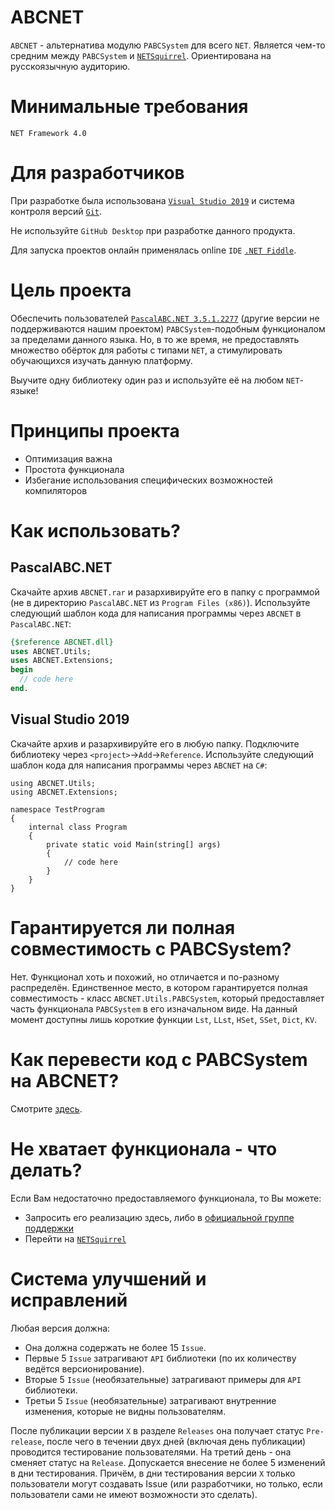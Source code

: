 # ABCNET

`ABCNET` - альтернатива модулю `PABCSystem` для всего `NET`. Является чем-то средним между `PABCSystem` и [`NETSquirrel`](https://github.com/NETMouse-projects/NETSquirrel). Ориентирована на русскоязычную аудиторию. 

# Минимальные требования
`NET Framework 4.0`

# Для разработчиков
При разработке была использована [`Visual Studio 2019`](https://visualstudio.microsoft.com/vs/) и система контроля версий [`Git`](https://git-scm.com/download).

Не используйте `GitHub Desktop` при разработке данного продукта.

Для запуска проектов онлайн применялась online `IDE` [`.NET Fiddle`](https://dotnetfiddle.net/).

# Цель проекта
Обеспечить пользователей [`PascalABC.NET 3.5.1.2277`](https://drive.google.com/open?id=1eHzHpHw7SYTCwefaxYPr4QbsB1bf6M41) (другие версии не поддерживаются нашим проектом) `PABCSystem`-подобным функционалом за пределами данного языка. Но, в то же время, не предоставлять множество обёрток для работы с типами `NET`, а стимулировать обучающихся изучать данную платформу.

Выучите одну библиотеку один раз и используйте её на любом `NET`-языке!

# Принципы проекта
- Оптимизация важна
- Простота функционала
- Избегание использования специфических возможностей компиляторов

# Как использовать?
## PascalABC.NET
Скачайте архив `ABCNET.rar` и разархивируйте его в папку с программой (не в директорию `PascalABC.NET` из `Program Files (x86)`). Используйте следующий шаблон кода для написания программы через `ABCNET` в `PascalABC.NET`:
```pascal
{$reference ABCNET.dll}
uses ABCNET.Utils;
uses ABCNET.Extensions;
begin
  // code here
end.
```
## Visual Studio 2019
Скачайте архив и разархивируйте его в любую папку. Подключите библиотеку через `<project>`->`Add`->`Reference`. Используйте следующий шаблон кода для написания программы через `ABCNET` на `C#`:
```Csharp
using ABCNET.Utils;
using ABCNET.Extensions;

namespace TestProgram
{
    internal class Program
    {
        private static void Main(string[] args)
        {
            // code here
        }
    }
}
```

# Гарантируется ли полная совместимость с PABCSystem?
Нет. Функционал хоть и похожий, но отличается и по-разному распределён. Единственное место, в котором гарантируется полная совместимость - класс `ABCNET.Utils.PABCSystem`, который предоставляет часть функционала `PABCSystem` в его изначальном виде. На данный момент доступны лишь короткие функции `Lst`, `LLst`, `HSet`, `SSet`, `Dict`, `KV`.

# Как перевести код с PABCSystem на ABCNET?
Смотрите [здесь](http://netmouseprojects.rusff.ru/viewtopic.php?id=10).

# Не хватает функционала - что делать? 
Если Вам недостаточно предоставляемого функционала, то Вы можете:

- Запросить его реализацию здесь, либо в [официальной группе поддержки](https://vk.com/topic-185875291_40077846)
- Перейти на [`NETSquirrel`](https://github.com/NETMouse-projects/NETSquirrel)

# Система улучшений и исправлений
Любая версия должна:
- Она должна содержать не более 15 `Issue`.
- Первые 5 `Issue` затрагивают `API` библиотеки (по их количеству ведётся версионирование).
- Вторые 5 `Issue` (необязательные) затрагивают примеры для `API` библиотеки.
- Третьи 5 `Issue` (необязательные) затрагивают внутренние изменения, которые не видны пользователям.

После публикации версии `X` в разделе `Releases` она получает статус `Pre-release`, после чего в течении двух дней (включая день публикации) проводится тестирование пользователями. На третий день - она сменяет статус на `Release`. Допускается внесение не более 5 изменений в дни тестирования. Причём, в дни тестирования версии `X` только пользователи могут создавать Issue (или разработчики, но только, если пользователи сами не имеют возможности это сделать).

